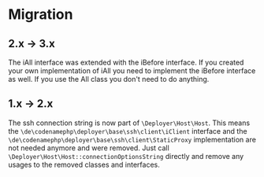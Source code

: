 # Migration

## 2.x -> 3.x

The iAll interface was extended with the iBefore interface. If you created your own implementation of iAll you need to implement the iBefore interface as well. 
If you use the All class you don't need to do anything.

## 1.x -> 2.x

The ssh connection string is now part of `\Deployer\Host\Host`. This means the
`\de\codenamephp\deployer\base\ssh\client\iClient` interface and the `\de\codenamephp\deployer\base\ssh\client\StaticProxy` implementation
are not needed anymore and were removed. Just call `\Deployer\Host\Host::connectionOptionsString` directly
and remove any usages to the removed classes and interfaces.